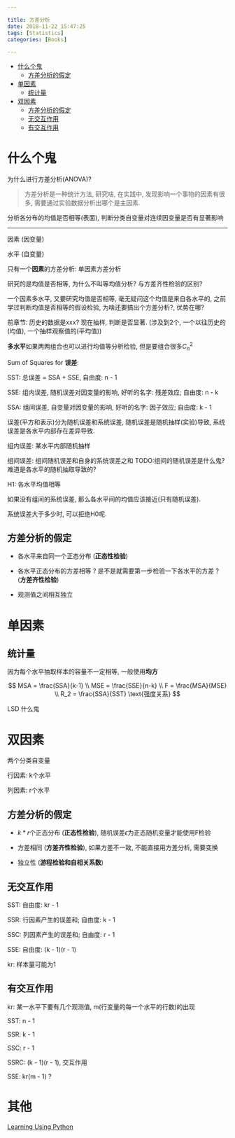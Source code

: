 ```yaml
---

title: 方差分析
date: 2018-11-22 15:47:25
tags: [Statistics]
categories: [Books]

---
```


<!-- vim-markdown-toc GFM -->

* [什么个鬼](#什么个鬼)
    * [方差分析的假定](#方差分析的假定)
* [单因素](#单因素)
    * [统计量](#统计量)
* [双因素](#双因素)
    * [方差分析的假定](#方差分析的假定-1)
    * [无交互作用](#无交互作用)
    * [有交互作用](#有交互作用)

<!-- vim-markdown-toc -->

<!-- more -->

# 什么个鬼

为什么进行方差分析(ANOVA)?

> 方差分析是一种统计方法, 研究啥, 在实践中, 发现影响一个事物的因素有很多, 需要通过实验数据分析出哪个是主因素.

分析各分布的均值是否相等(表面), 判断分类自变量对连续因变量是否有显著影响

-----------------------------------------------------------------

因素 (因变量)

水平 (自变量)

只有一个**因素**的方差分析: 单因素方差分析

研究的是均值是否相等, 为什么不叫等均值分析?  与方差齐性检验的区别?

一个因素多水平, 又要研究均值是否相等, 毫无疑问这个均值是来自各水平的, 之前学过判断均值是否相等的假设检验,
为啥还要搞出个方差分析?, 优势在哪?

前章节: 历史的数据是xxx? 现在抽样, 判断是否显著. (涉及到2个, 一个以往历史的(均值), 一个抽样观察值的(平均值))

**多水平**如果两两组合也可以进行均值等分析检验, 但是要组合很多$C_n^2$

Sum of Squares for **误差**:

SST: 总误差 = SSA + SSE, 自由度: n - 1

SSE: 组内误差, 随机误差对因变量的影响, 好听的名字: 残差效应;  自由度: n - k

SSA: 组间误差, 自变量对因变量的影响, 好听的名字: 因子效应; 自由度: k - 1

误差(平方和表示)分为随机误差和系统误差, 随机误差是随机抽样(实验)导致, 系统误差是各水平内部存在差异导致.

组内误差: 某水平内部随机抽样

组间误差: 组间随机误差和自身的系统误差之和 TODO:组间的随机误差是什么鬼? 难道是各水平的随机抽取导致的?

H1: 各水平均值相等

如果没有组间的系统误差, 那么各水平间的均值应该接近(只有随机误差).

系统误差大于多少时, 可以拒绝H0呢.

## 方差分析的假定

- 各水平来自同一个正态分布  (**正态性检验**)

- 各水平正态分布的方差相等 ?  是不是就需要第一步检验一下各水平的方差 ? (**方差齐性检验**)

- 观测值之间相互独立

# 单因素

## 统计量

因为每个水平抽取样本的容量不一定相等, 一般使用**均方**

$$
MSA = \frac{SSA}{k-1} \\
MSE = \frac{SSE}{n-k} \\
F = \frac{MSA}{MSE} \\
R_2 = \frac{SSA}{SST} \text{强度关系}
$$

LSD 什么鬼

# 双因素

两个分类自变量

行因素: k个水平

列因素: r个水平

## 方差分析的假定

- $k*r$个正态分布  (**正态性检验**), 随机误差$\epsilon$为正态随机变量才能使用F检验

- 方差相同 (**方差齐性检验**), 如果方差不一致, 不能直接用方差分析, 需要变换

- 独立性 (**游程检验和自相关系数**)

## 无交互作用

SST: 自由度: kr - 1

SSR: 行因素产生的误差和; 自由度: k - 1

SSC: 列因素产生的误差和; 自由度: r - 1

SSE: 自由度: (k - 1)(r - 1)

kr: 样本量可能为1

## 有交互作用

kr: 某一水平下要有几个观测值, m(行变量的每一个水平的行数)的出现

SST: n - 1

SSR: k - 1

SSC: r - 1

SSRC: (k - 1)(r - 1), 交互作用

SSE: kr(m - 1) ?


# 其他

[Learning Using Python](https://plot.ly/python/anova/)
